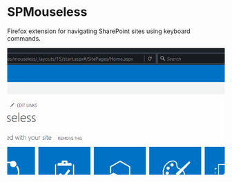 # SPMouseless

Firefox extension for navigating SharePoint sites using keyboard commands.

![sp-mouseless](docs/sample.gif)